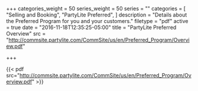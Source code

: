 +++
categories_weight = 50
series_weight = 50
series = ""
categories = [
  "Selling and Booking",
  "PartyLite Preferred",
]
description = "Details about the Preferred Program for you and your customers."
filetype = "pdf"
active = true
date = "2016-11-18T12:35:25-05:00"
title = "PartyLite Preferred Overview"
src = "http://commsite.partylite.com/CommSite/us/en/Preferred_Program/Overview.pdf"

+++

{{< pdf src="http://commsite.partylite.com/CommSite/us/en/Preferred_Program/Overview.pdf" >}}
